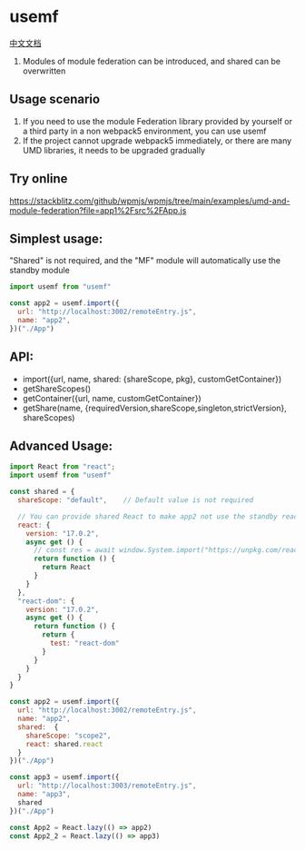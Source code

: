 # usemf

[中文文档](doc/chinese)

1. Modules of module federation can be introduced, and shared can be overwritten

## Usage scenario
1. If you need to use the module Federation library provided by yourself or a third party in a non webpack5 environment, you can use usemf
2. If the project cannot upgrade webpack5 immediately, or there are many UMD libraries, it needs to be upgraded gradually

## Try online
https://stackblitz.com/github/wpmjs/wpmjs/tree/main/examples/umd-and-module-federation?file=app1%2Fsrc%2FApp.js

## Simplest usage:
"Shared" is not required, and the "MF" module will automatically use the standby module
``` js
import usemf from "usemf"

const app2 = usemf.import({
  url: "http://localhost:3002/remoteEntry.js",
  name: "app2",
})("./App")
```

## API:
* import({url, name, shared: {shareScope, pkg}, customGetContainer})
* getShareScopes()
* getContainer({url, name, customGetContainer})
* getShare(name, {requiredVersion,shareScope,singleton,strictVersion}, shareScopes)

## Advanced Usage:
``` js
import React from "react";
import usemf from "usemf"

const shared = {
  shareScope: "default",    // Default value is not required

  // You can provide shared React to make app2 not use the standby react module to achieve react singleton
  react: {
    version: "17.0.2",
    async get () {
      // const res = await window.System.import("https://unpkg.com/react@17.0.2/umd/react.development.js")
      return function () {
        return React
      }
    }
  },
  "react-dom": {
    version: "17.0.2",
    async get () {
      return function () {
        return {
          test: "react-dom"
        }
      }
    }
  }
}

const app2 = usemf.import({
  url: "http://localhost:3002/remoteEntry.js",
  name: "app2",
  shared:  {
    shareScope: "scope2",
    react: shared.react
  }
})("./App")

const app3 = usemf.import({
  url: "http://localhost:3003/remoteEntry.js",
  name: "app3",
  shared
})("./App")

const App2 = React.lazy(() => app2)
const App2_2 = React.lazy(() => app3)
```